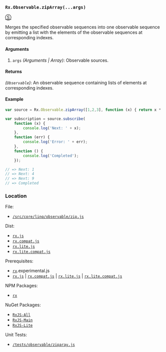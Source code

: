 ### `Rx.Observable.zipArray(...args)`
[&#x24C8;](https://github.com/Reactive-Extensions/RxJS/blob/master/src/core/linq/observable/ziparray.js "View in source")

Merges the specified observable sequences into one observable sequence by emitting a list with the elements of the observable sequences at corresponding indexes.

#### Arguments
1. `args` *(Arguments | Array)*: Observable sources.

#### Returns
*(`Observable`)*: An observable sequence containing lists of elements at corresponding indexes.

#### Example
```js
var source = Rx.Observable.zipArray([1,2,3], function (x) { return x * x; });

var subscription = source.subscribe(
    function (x) {
        console.log('Next: ' + x);
    },
    function (err) {
        console.log('Error: ' + err);
    },
    function () {
        console.log('Completed');
    });

// => Next: 1
// => Next: 4
// => Next: 9
// => Completed
```

### Location

File:
- [`/src/core/linq/observable/zip.js`](https://github.com/Reactive-Extensions/RxJS/blob/master/src/core/linq/observable/ziparay.js)

Dist:
- [`rx.js`](https://github.com/Reactive-Extensions/RxJS/blob/master/dist/rx.js)
- [`rx.compat.js`](https://github.com/Reactive-Extensions/RxJS/blob/master/dist/rx.compat.js)
- [`rx.lite.js`](https://github.com/Reactive-Extensions/RxJS/blob/master/dist/rx.lite.js)
- [`rx.lite.compat.js`](https://github.com/Reactive-Extensions/RxJS/blob/master/dist/rx.lite.compat.js)

Prerequisites:
- [`rx`](https://www.npmjs.org/package/rx).experimental.js
- [`rx.js`](https://github.com/Reactive-Extensions/RxJS/blob/master/dist/rx.js) | [`rx.compat.js`](https://github.com/Reactive-Extensions/RxJS/blob/master/dist/rx.compat.js) | [`rx.lite.js`](https://github.com/Reactive-Extensions/RxJS/blob/master/dist/rx.lite.js) | [`rx.lite.compat.js`](https://github.com/Reactive-Extensions/RxJS/blob/master/dist/rx.lite.compat.js)

NPM Packages:
- [`rx`](https://www.npmjs.org/package/rx)

NuGet Packages:
- [`RxJS-All`](http://www.nuget.org/packages/RxJS-All/)
- [`RxJS-Main`](http://www.nuget.org/packages/RxJS-Main/)
- [`RxJS-Lite`](http://www.nuget.org/packages/RxJS-Lite/)

Unit Tests:
- [`/tests/observable/ziparay.js`](https://github.com/Reactive-Extensions/RxJS/blob/master/tests/observable/ziparay.js)
